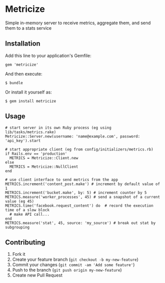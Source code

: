 # Metricize

Simple in-memory server to receive metrics, aggregate them, and send them to a stats service

## Installation

Add this line to your application's Gemfile:

    gem 'metricize'

And then execute:

    $ bundle

Or install it yourself as:

    $ gem install metricize

## Usage

    # start server in its own Ruby process (eg using lib/tasks/metrics.rake)
    Metricize::Server.new(username: 'name@example.com', password: 'api_key').start

    # start appropriate client (eg from config/initializers/metrics.rb)
    if Rails.env == 'production'
      METRICS = Metricize::Client.new
    else
      METRICS = Metricize::NullClient
    end

    # use client interface to send metrics from the app
    METRICS.increment('content_post.make') # increment by default value of 1
    METRICS.increment('bucket.make', by: 5) # increment counter by 5
    METRICS.measure('worker_processes', 45) # send a snapshot of a current value (eg 45)
    METRICS.time('facebook.request_content') do  # record the execution time of a slow block
      # make API call...
    end
    METRICS.measure('stat', 45, source: 'my_source') # break out stat by subgrouping

## Contributing

1. Fork it
2. Create your feature branch (`git checkout -b my-new-feature`)
3. Commit your changes (`git commit -am 'Add some feature'`)
4. Push to the branch (`git push origin my-new-feature`)
5. Create new Pull Request
